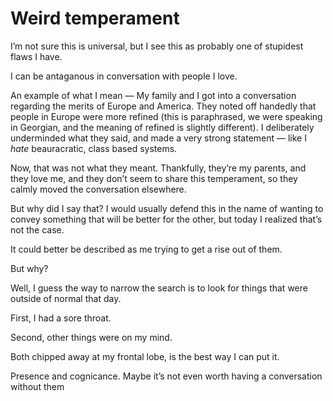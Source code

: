 # Weird temperament


I’m not sure this is universal, but I see this as probably one of stupidest
flaws I have.

I can be antaganous in conversation with people I love.

An example of what I mean — My family and I got into a conversation regarding
the merits of Europe and America. They noted off handedly that people in
Europe were more refined (this is paraphrased, we were speaking in Georgian,
and the meaning of refined is slightly different). I deliberately underminded
what they said, and made a very strong statement — like I _hate_ beauracratic,
class based systems.

Now, that was not what they meant. Thankfully, they’re my parents, and they
love me, and they don’t seem to share this temperament, so they calmly moved
the conversation elsewhere.

But why did I say that? I would usually defend this in the name of wanting to
convey something that will be better for the other, but today I realized
that’s not the case.

It could better be described as me trying to get a rise out of them.

But why?

Well, I guess the way to narrow the search is to look for things that were
outside of normal that day.

First, I had a sore throat.

Second, other things were on my mind.

Both chipped away at my frontal lobe, is the best way I can put it.

Presence and cognicance. Maybe it’s not even worth having a conversation
without them

